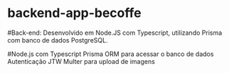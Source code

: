 ﻿# backend-app-becoffe
#Back-end: Desenvolvido em Node.JS com Typescript, utilizando Prisma com banco de dados PostgreSQL.



#Node.js com Typescript
Prisma ORM para acessar o banco de dados
Autenticação JTW
Multer para upload de imagens
